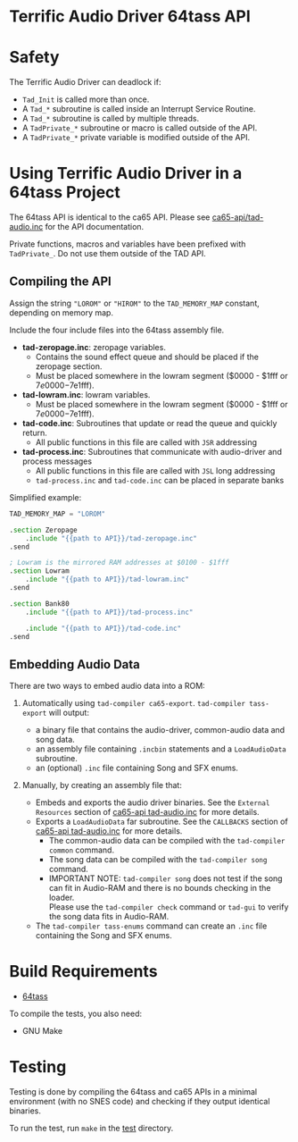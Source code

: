 Terrific Audio Driver 64tass API
================================

Safety
======

The Terrific Audio Driver can deadlock if:

 * `Tad_Init` is called more than once.
 * A `Tad_*` subroutine is called inside an Interrupt Service Routine.
 * A `Tad_*` subroutine is called by multiple threads.
 * A `TadPrivate_*` subroutine or macro is called outside of the API.
 * A `TadPrivate_*` private variable is modified outside of the API.



Using Terrific Audio Driver in a 64tass Project
===============================================

The 64tass API is identical to the ca65 API.
Please see [ca65-api/tad-audio.inc](../ca65-api/tad-audio.inc) for the API documentation.

Private functions, macros and variables have been prefixed with `TadPrivate_`.
Do not use them outside of the TAD API.


Compiling the API
-----------------

Assign the string `"LOROM"` or `"HIROM"` to the `TAD_MEMORY_MAP` constant, depending on memory map.

Include the four include files into the 64tass assembly file.
 * **tad-zeropage.inc**: zeropage variables.
    * Contains the sound effect queue and should be placed if the zeropage section.
    * Must be placed somewhere in the lowram segment ($0000 - $1fff or $7e0000-$7e1fff).
 * **tad-lowram.inc**: lowram variables.
    * Must be placed somewhere in the lowram segment ($0000 - $1fff or $7e0000-$7e1fff).
 * **tad-code.inc**: Subroutines that update or read the queue and quickly return.
    * All public functions in this file are called with `JSR` addressing
 * **tad-process.inc**: Subroutines that communicate with audio-driver and process messages
    * All public functions in this file are called with `JSL` long addressing
    * `tad-process.inc` and `tad-code.inc` can be placed in separate banks


Simplified example:

``` asm
TAD_MEMORY_MAP = "LOROM"

.section Zeropage
    .include "{{path to API}}/tad-zeropage.inc"
.send

; Lowram is the mirrored RAM addresses at $0100 - $1fff
.section Lowram
    .include "{{path to API}}/tad-lowram.inc"
.send

.section Bank80
    .include "{{path to API}}/tad-process.inc"

    .include "{{path to API}}/tad-code.inc"
.send
```


Embedding Audio Data
--------------------

There are two ways to embed audio data into a ROM:

1. Automatically using `tad-compiler ca65-export`.
   `tad-compiler tass-export` will output:
    * a binary file that contains the audio-driver, common-audio data and song data.
    * an assembly file containing `.incbin` statements and a `LoadAudioData` subroutine.
    * an (optional) `.inc` file containing Song and SFX enums.

2. Manually, by creating an assembly file that:
   * Embeds and exports the audio driver binaries.
     See the `External Resources` section of [ca65-api tad-audio.inc](../ca65-api/tad-audio.inc) for more details.
   * Exports a `LoadAudioData` far subroutine.
     See the `CALLBACKS` section of [ca65-api tad-audio.inc](../ca65-api/tad-audio.inc) for more details.
      * The common-audio data can be compiled with the `tad-compiler common` command.
      * The song data can be compiled with the `tad-compiler song` command.
      * IMPORTANT NOTE: `tad-compiler song` does not test if the song can fit in Audio-RAM and
        there is no bounds checking in the loader.<br/>
        Please use the `tad-compiler check` command or `tad-gui` to verify the song data fits in
        Audio-RAM.
   * The `tad-compiler tass-enums` command can create an `.inc` file containing the Song and SFX enums.



Build Requirements
==================
 * [64tass](https://tass64.sourceforge.net/)

To compile the tests, you also need:
 * GNU Make


Testing
=======

Testing is done by compiling the 64tass and ca65 APIs in a minimal environment (with no SNES code)
and checking if they output identical binaries.

To run the test, run `make` in the [test](test) directory.



